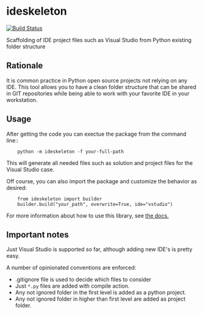 # ideskeleton

[![Build Status](https://travis-ci.org/jruizaranguren/ideskeleton.svg?branch=master)](https://travis-ci.org/jruizaranguren/ideskeleton)

Scaffolding of IDE project files such as Visual Studio from Python existing folder structure

## Rationale

It is common practice in Python open source projects not relying on any IDE. 
This tool allows you to have a clean folder structure that can be shared in GIT repositories
while being able to work with your favorite IDE in your workstation.

## Usage 

After getting the code you can exectue the package from the command line::
```
    python -m ideskeleton -f your-full-path
```

This will generate all needed files such as solution and project files for the Visual Studio case.

Off course, you can also import the package and customize the behavior as desired:

```
	from ideskeleton import builder
	builder.build("your_path", overwrite=True, ide="vstudio")
```

For more information about how to use this library, see [the docs.](http://ideskeleton.readthedocs.org/en/latest/)

Important notes
---------------
Just Visual Studio is supported so far, although adding new IDE's is pretty easy.

A number of opinionated conventions are enforced:

- .gitignore file is used to decide which files to consider
- Just ``*.py`` files are added with compile action.
- Any not ignored folder in the first level is added as a python project.
- Any not ignored folder in higher than first level are added as project folder.
